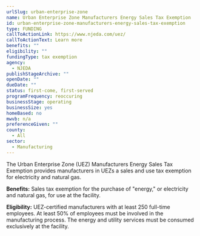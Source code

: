```yaml
---
urlSlug: urban-enterprise-zone
name: Urban Enterprise Zone Manufacturers Energy Sales Tax Exemption
id: urban-enterprise-zone-manufacturers-energy-sales-tax-exemption
type: FUNDING
callToActionLink: https://www.njeda.com/uez/
callToActionText: Learn more
benefits: ""
eligibility: ""
fundingType: tax exemption
agency:
  - NJEDA
publishStageArchive: ""
openDate: ""
dueDate: ""
status: first-come, first-served
programFrequency: reoccuring
businessStage: operating
businessSize: yes
homeBased: no
mwvb: n/a
preferenceGiven: ""
county:
  - All
sector:
  - Manufacturing
---
```


The Urban Enterprise Zone (UEZ) Manufacturers Energy Sales Tax Exemption provides manufacturers in UEZs a sales and use tax exemption for electricity and natural gas.

**Benefits:** Sales tax exemption for the purchase of "energy," or electricity and natural gas, for use at the facility.

**Eligibility:** UEZ-certified manufacturers with at least 250 full-time employees. At least 50% of employees must be involved in the manufacturing process. The energy and utility services must be consumed exclusively at the facility.
